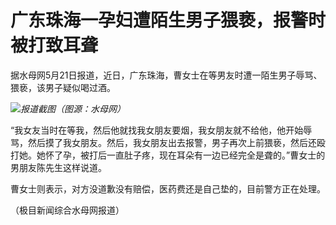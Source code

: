 # 广东珠海一孕妇遭陌生男子猥亵，报警时被打致耳聋

据水母网5月21日报道，近日，广东珠海，曹女士在等男友时遭一陌生男子辱骂、猥亵，该男子疑似喝过酒。

![](https://inews.gtimg.com/om_bt/O8taLLsRnsi4ogirx5Hb3kV1uy-QO2DnZvo1GuJ6V52CAAA/1000)_报道截图（图源：水母网）_

“我女友当时在等我，然后他就找我女朋友要烟，我女朋友就不给他，他开始辱骂，然后摸了我女朋友。然后，我女朋友出去报警，男子再次上前猥亵，然后还殴打她。她怀了孕，被打后一直肚子疼，现在耳朵有一边已经完全是聋的。”曹女士的男朋友陈先生这样说道。

曹女士则表示，对方没道歉没有赔偿，医药费还是自己垫的，目前警方正在处理。

（极目新闻综合水母网报道）

